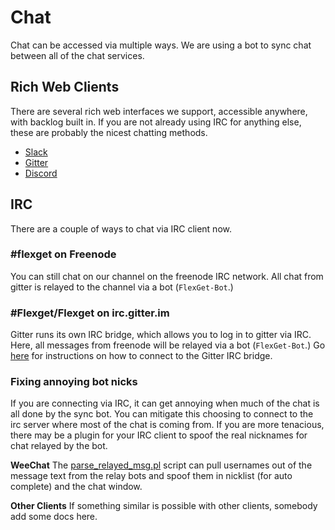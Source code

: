 # Chat
Chat can be accessed via multiple ways. We are using a bot to sync chat between all of the chat services.

## Rich Web Clients
There are several rich web interfaces we support, accessible anywhere, with backlog built in. If you are not already using IRC for anything else, these are probably the nicest chatting methods.

- [Slack](https://join.slack.com/t/flexget/shared_invite/enQtNTQzNjM4MTY3ODYzLTA3NTRhZGNlMjBiN2FmNjZiZDVmZGQzMGFiODdhMWI1NjYyMzYwYWEyYjRlMGNjMWIzZTczMzMwZjdiODQ5OGI)
- [Gitter](http://gitter.im/Flexget/Flexget)
- [Discord](https://discord.gg/W6CQrJx)

## IRC
There are a couple of ways to chat via IRC client now.

### #flexget on Freenode
You can still chat on our channel on the freenode IRC network. All chat from gitter is relayed to the channel via a bot (`FlexGet-Bot`.)

### #Flexget/Flexget on irc.gitter.im
Gitter runs its own IRC bridge, which allows you to log in to gitter via IRC. Here, all messages from freenode will be relayed via a bot (`FlexGet-Bot`.) Go [here](http://irc.gitter.im) for instructions on how to connect to the Gitter IRC bridge.

### Fixing annoying bot nicks
If you are connecting via IRC, it can get annoying when much of the chat is all done by the sync bot. You can mitigate this choosing to connect to the irc server where most of the chat is coming from. If you are more tenacious, there may be a plugin for your IRC client to spoof the real nicknames for chat relayed by the bot.

**WeeChat**
The [parse_relayed_msg.pl](https://weechat.org/scripts/source/parse_relayed_msg.pl.html/) script can pull usernames out of the message text from the relay bots and spoof them in nicklist (for auto complete) and the chat window.

**Other Clients**
If something similar is possible with other clients, somebody add some docs here.